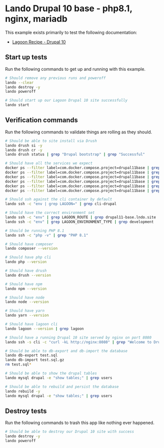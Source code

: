 Lando Drupal 10 base - php8.1, nginx, mariadb
=============================================

This example exists primarily to test the following documentation:

* [Lagoon Recipe - Drupal 10](https://docs.lando.dev/config/lagoon.html)

Start up tests
--------------

Run the following commands to get up and running with this example.

```bash
# Should remove any previous runs and poweroff
lando --clear
lando destroy -y
lando poweroff

# Should start up our Lagoon Drupal 10 site successfully
lando start
```

Verification commands
---------------------

Run the following commands to validate things are rolling as they should.

```bash
# Should be able to site install via Drush
lando drush si -y
lando drush cr -y
lando drush status | grep "Drupal bootstrap" | grep "Successful"

# Should have all the services we expect
docker ps --filter label=com.docker.compose.project=drupal11base | grep Up | grep drupal11base_nginx_1
docker ps --filter label=com.docker.compose.project=drupal11base | grep Up | grep drupal11base_mariadb_1
docker ps --filter label=com.docker.compose.project=drupal11base | grep Up | grep drupal11base_mailhog_1
docker ps --filter label=com.docker.compose.project=drupal11base | grep Up | grep drupal11base_php_1
docker ps --filter label=com.docker.compose.project=drupal11base | grep Up | grep drupal11base_cli_1
docker ps --filter label=com.docker.compose.project=drupal11base | grep Up | grep drupal11base_lagooncli_1

# Should ssh against the cli container by default
lando ssh -c "env | grep LAGOON=" | grep cli-drupal

# Should have the correct environment set
lando ssh -c "env" | grep LAGOON_ROUTE | grep drupal11-base.lndo.site
lando ssh -c "env" | grep LAGOON_ENVIRONMENT_TYPE | grep development

# Should be running PHP 8.1
lando ssh -c "php -v" | grep "PHP 8.1"

# Should have composer
lando composer --version

# Should have php cli
lando php --version

# Should have drush
lando drush --version

# Should have npm
lando npm --version

# Should have node
lando node --version

# Should have yarn
lando yarn --version

# Should have lagoon cli
lando lagoon --version | grep lagoon

# Should have a running Drupal 10 site served by nginx on port 8080
lando ssh -s cli -c "curl -kL http://nginx:8080" | grep "Welcome to Drush Site-Install"

# Should be able to db-export and db-import the database
lando db-export test.sql
lando db-import test.sql.gz
rm test.sql*

# Should be able to show the drupal tables
lando mysql drupal -e "show tables;" | grep users

# Should be able to rebuild and persist the database
lando rebuild -y
lando mysql drupal -e "show tables;" | grep users
```

Destroy tests
-------------

Run the following commands to trash this app like nothing ever happened.

```bash
# Should be able to destroy our Drupal 10 site with success
lando destroy -y
lando poweroff
```
